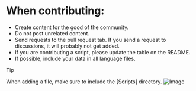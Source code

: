 # When contributing:
-  Create content for the good of the community.
-  Do not post unrelated content.
-  Send requests to the pull request tab. If you send a request to discussions, it will probably not get added.
-  If you are contributing a script, please update the table on the README.
-  If possible, include your data in all language files.
> [!TIP]
> When adding a file, make sure to include the [Scripts] directory.
> ![Image](img01.png)
